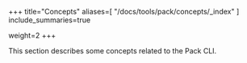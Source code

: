 
+++
title="Concepts"
aliases=[
  "/docs/tools/pack/concepts/_index"
]
include_summaries=true

weight=2
+++

This section describes some concepts related to the Pack CLI.
